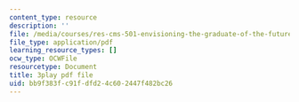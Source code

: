 ```yaml
---
content_type: resource
description: ''
file: /media/courses/res-cms-501-envisioning-the-graduate-of-the-future-spring-2020/bb9f383fc91fdfd24c602447f482bc26_nEXylN7sRmI.pdf
file_type: application/pdf
learning_resource_types: []
ocw_type: OCWFile
resourcetype: Document
title: 3play pdf file
uid: bb9f383f-c91f-dfd2-4c60-2447f482bc26
---
```

